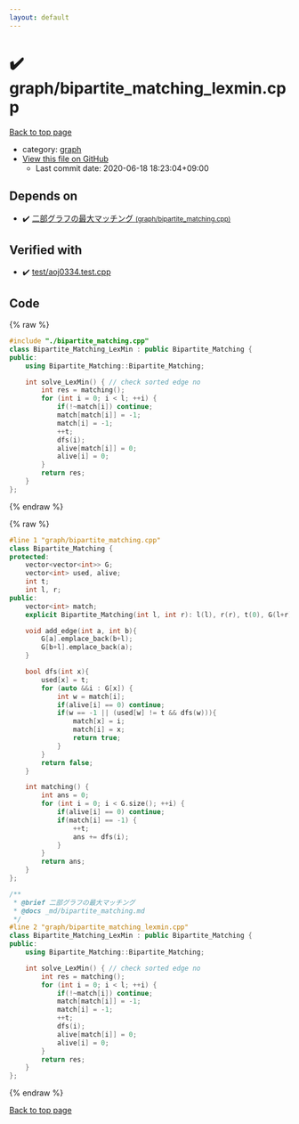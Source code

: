 ```yaml
---
layout: default
---
```


<!-- mathjax config similar to math.stackexchange -->
<script type="text/javascript" async
  src="https://cdnjs.cloudflare.com/ajax/libs/mathjax/2.7.5/MathJax.js?config=TeX-MML-AM_CHTML">
</script>
<script type="text/x-mathjax-config">
  MathJax.Hub.Config({
    TeX: { equationNumbers: { autoNumber: "AMS" }},
    tex2jax: {
      inlineMath: [ ['$','$'] ],
      processEscapes: true
    },
    "HTML-CSS": { matchFontHeight: false },
    displayAlign: "left",
    displayIndent: "2em"
  });
</script>

<script type="text/javascript" src="https://cdnjs.cloudflare.com/ajax/libs/jquery/3.4.1/jquery.min.js"></script>
<script src="https://cdn.jsdelivr.net/npm/jquery-balloon-js@1.1.2/jquery.balloon.min.js" integrity="sha256-ZEYs9VrgAeNuPvs15E39OsyOJaIkXEEt10fzxJ20+2I=" crossorigin="anonymous"></script>
<script type="text/javascript" src="../../assets/js/copy-button.js"></script>
<link rel="stylesheet" href="../../assets/css/copy-button.css" />


# :heavy_check_mark: graph/bipartite_matching_lexmin.cpp

<a href="../../index.html">Back to top page</a>

* category: <a href="../../index.html#f8b0b924ebd7046dbfa85a856e4682c8">graph</a>
* <a href="{{ site.github.repository_url }}/blob/master/graph/bipartite_matching_lexmin.cpp">View this file on GitHub</a>
    - Last commit date: 2020-06-18 18:23:04+09:00




## Depends on

* :heavy_check_mark: <a href="bipartite_matching.cpp.html">二部グラフの最大マッチング <small>(graph/bipartite_matching.cpp)</small></a>


## Verified with

* :heavy_check_mark: <a href="../../verify/test/aoj0334.test.cpp.html">test/aoj0334.test.cpp</a>


## Code

<a id="unbundled"></a>
{% raw %}
```cpp
#include "./bipartite_matching.cpp"
class Bipartite_Matching_LexMin : public Bipartite_Matching {
public:
    using Bipartite_Matching::Bipartite_Matching;

    int solve_LexMin() { // check sorted edge no
        int res = matching();
        for (int i = 0; i < l; ++i) {
            if(!~match[i]) continue;
            match[match[i]] = -1;
            match[i] = -1;
            ++t;
            dfs(i);
            alive[match[i]] = 0;
            alive[i] = 0;
        }
        return res;
    }
};
```
{% endraw %}

<a id="bundled"></a>
{% raw %}
```cpp
#line 1 "graph/bipartite_matching.cpp"
class Bipartite_Matching {
protected:
    vector<vector<int>> G;
    vector<int> used, alive;
    int t;
    int l, r;
public:
    vector<int> match;
    explicit Bipartite_Matching(int l, int r): l(l), r(r), t(0), G(l+r), used(l+r, 0), alive(l+r, -1), match(l+r, -1) {};

    void add_edge(int a, int b){
        G[a].emplace_back(b+l);
        G[b+l].emplace_back(a);
    }

    bool dfs(int x){
        used[x] = t;
        for (auto &&i : G[x]) {
            int w = match[i];
            if(alive[i] == 0) continue;
            if(w == -1 || (used[w] != t && dfs(w))){
                match[x] = i;
                match[i] = x;
                return true;
            }
        }
        return false;
    }

    int matching() {
        int ans = 0;
        for (int i = 0; i < G.size(); ++i) {
            if(alive[i] == 0) continue;
            if(match[i] == -1) {
                ++t;
                ans += dfs(i);
            }
        }
        return ans;
    }
};

/**
 * @brief 二部グラフの最大マッチング
 * @docs _md/bipartite_matching.md
 */
#line 2 "graph/bipartite_matching_lexmin.cpp"
class Bipartite_Matching_LexMin : public Bipartite_Matching {
public:
    using Bipartite_Matching::Bipartite_Matching;

    int solve_LexMin() { // check sorted edge no
        int res = matching();
        for (int i = 0; i < l; ++i) {
            if(!~match[i]) continue;
            match[match[i]] = -1;
            match[i] = -1;
            ++t;
            dfs(i);
            alive[match[i]] = 0;
            alive[i] = 0;
        }
        return res;
    }
};

```
{% endraw %}

<a href="../../index.html">Back to top page</a>

